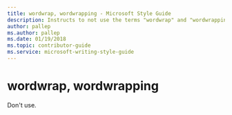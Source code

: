 ```yaml
---
title: wordwrap, wordwrapping - Microsoft Style Guide
description: Instructs to not use the terms "wordwrap" and "wordwrapping."
author: pallep
ms.author: pallep
ms.date: 01/19/2018
ms.topic: contributor-guide
ms.service: microsoft-writing-style-guide
---
```


# wordwrap, wordwrapping

Don't use.
